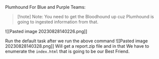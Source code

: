 Plumhound For Blue and Purple Teams:

>[!note] Note: You need to get the Bloodhound up cuz Plumhound is going to ingested information from that.

![[Pasted image 20230828140226.png]]

Run the default task after we run the above command
![[Pasted image 20230828140328.png]]
Will get a report.zip file and in that
We have to enumerate the `index.html` that is going to be our Best Friend.

